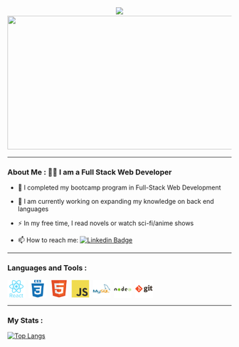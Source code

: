 
<div id="header" align="center">
  <img src="https://media.giphy.com/media/iDbDicWr95THaVsuIF/giphy.gif" width="200px"/>
</div>
<div align="center">
  <img src="https://media.giphy.com/media/L1R1tvI9svkIWwpVYr/giphy.gif" width="600" height="300"/>
</div>

---

### About Me : :woman_technologist: I am a Full Stack Web Developer 

- :telescope: I completed my bootcamp program in Full-Stack Web Development

- :seedling: I am currently working on expanding my knowledge on back end languages

- :zap: In my free time, I read novels or watch sci-fi/anime shows

- :mailbox: How to reach me: [![Linkedin Badge](https://img.shields.io/badge/LinkedIn-blue?style=for-the-badge&logo=linkedin&logoColor=white)](https://www.linkedin.com/in/elham-hamzapour-282a36112/)

---

### Languages and Tools :

<div>
  <img src="https://github.com/devicons/devicon/blob/master/icons/react/react-original-wordmark.svg" title="React" alt="React" width="40" height="40"/>&nbsp;
  <img src="https://github.com/devicons/devicon/blob/master/icons/css3/css3-plain-wordmark.svg"  title="CSS3" alt="CSS" width="40" height="40"/>&nbsp;
  <img src="https://github.com/devicons/devicon/blob/master/icons/html5/html5-original.svg" title="HTML5" alt="HTML" width="40" height="40"/>&nbsp;
  <img src="https://github.com/devicons/devicon/blob/master/icons/javascript/javascript-original.svg" title="JavaScript" alt="JavaScript" width="40" height="40"/>&nbsp;
  <img src="https://github.com/devicons/devicon/blob/master/icons/mysql/mysql-original-wordmark.svg" title="MySQL"  alt="MySQL" width="40" height="40"/>&nbsp;
  <img src="https://github.com/devicons/devicon/blob/master/icons/nodejs/nodejs-original-wordmark.svg" title="NodeJS" alt="NodeJS" width="40" height="40"/>&nbsp;
  <img src="https://github.com/devicons/devicon/blob/master/icons/git/git-original-wordmark.svg" title="Git" **alt="Git" width="40" height="40"/>
</div>

---

### My Stats :

[![Top Langs](https://github-readme-stats.vercel.app/api/top-langs/?username=ehamzapour&layout=compact&theme=vision-friendly-dark)](https://github.com/anuraghazra/github-readme-stats)



<!--
**ehamzapour/ehamzapour** is a ✨ _special_ ✨ repository because its `README.md` (this file) appears on your GitHub profile.

  <div id="badges">
    <a href="https://www.linkedin.com/in/elham-hamzapour-282a36112/">
     <img src="https://img.shields.io/badge/LinkedIn-blue?style=for-the-badge&logo=linkedin&logoColor=white" alt="LinkedIn Badge"/>
    </a>
  </div> 
  
  <div>
   <img src="https://media.giphy.com/media/TCBJw2ZLdeOg2bDyLh/giphy.gif" width="150"/>
  </div>

Here are some ideas to get you started:

- 🔭 I’m currently working on ...
- 🌱 I’m currently learning ...
- 👯 I’m looking to collaborate on ...
- 🤔 I’m looking for help with ...
- 💬 Ask me about ...
- 📫 How to reach me: ...
- 😄 Pronouns: ...
- ⚡ Fun fact: ...
-->
